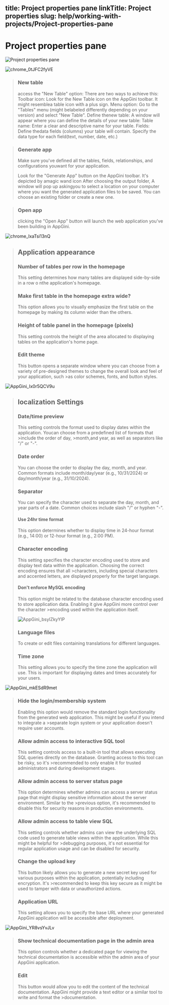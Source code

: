 title: Project properties pane
linkTitle: Project properties
slug: help/working-with-projects/Project-properties-pane
---

# Project properties pane

![Project properties pane](https://bigprof.com/appgini/sites/default/files/appgini-project-pane.png)




![chrome_0tJFC2fyVE](https://github.com/bigprof-software/appgini-docs/assets/168858457/a209b0e8-d4fc-4271-bee6-9c9174d9b359)


>### New table
>access the "New Table" option:
>There are two ways to achieve this:
>Toolbar icon:
>Look for the New Table icon on the AppGini toolbar. It might resemblea table icon with a plus sign.
>Menu option:
>Go to the "Tables" menu (might belabeled differently depending on your version) and select "New Table".
>Define thenew table:
>A window will appear where you can define the details of your new table:
>Table name:
>Enter a clear and descriptive name for your table.
>Fields:
>Define thedata fields (columns) your table will contain. Specify the data type for each field(text, number, date, etc.)

>### Generate app
>Make sure you've defined all the tables, fields, relationships, and configurations youwant for your application.
>
>Look for the "Generate App" button on the AppGini toolbar. It's depicted by amagic wand icon
>After choosing the output folder, A window will pop up askingyou to select a location on your computer where you want the generated
>application files to be saved. You can choose an existing folder or create a new one.

>### Open app
>clicking the "Open App" button will launch the web application you've been building in AppGini.



![chrome_lxaTsi13nQ](https://github.com/bigprof-software/appgini-docs/assets/168858457/fe10000a-bfd0-4b48-b2d8-6e044e4f4488)


>## Application appearance
>### Number of tables per row in the homepage
>This setting determines how many tables are displayed side-by-side in a row o nthe application's homepage.
>
>### Make first table in the homepage extra wide?
>This option allows you to visually emphasize the first table on the homepage by making its column wider than the others.
>
>### Height of table panel in the homepage (pixels)
>This setting controls the height of the area allocated to displaying tables on the application's home page.
>
>### Edit theme
>This button opens a separate window where you can choose from a variety of pre-designed themes to change the overall look and feel of your application, such >as color schemes, fonts, and button styles.


![AppGini_Ix0r5QCV9u](https://github.com/bigprof-software/appgini-docs/assets/168858457/bc013653-b1c9-494c-8bc0-61eddf8d428b)

>## localization Settings
>### Date/time preview 
>This setting controls the format used to display dates within the application. Youcan choose from a predefined list of formats that >include the order of day, >month,and year, as well as separators like "/" or "-".
>
>### Date order
>You can choose the order to display the day, month, and year. Common formats include month/day/year
>(e.g., 10/31/2024) or day/month/year (e.g., 31/10/2024).
>
>### Separator
>You can specify the character used to separate the day, month, and year parts of a date.
>Common choices include slash "/" or hyphen "-".
>
>#### Use 24hr time format
>This option determines whether to display time in 24-hour format
>(e.g., 14:00) or 12-hour format (e.g., 2:00 PM).
>
>
>### Character encoding
>This setting specifies the character encoding used to store and display text data within the application. Choosing the correct encoding ensures that all >characters, including special characters and accented letters, are displayed properly for the target language.
>
>#### Don't enforce MySQL encoding
>This option might be related to the database character encoding used to store application data. Enabling it give AppGini more control over the character >encoding used within the application itself.
>
>![AppGini_bsyIZkyYIP](https://github.com/bigprof-software/appgini-docs/assets/168858457/31ccb77a-26e9-40a4-9f31-1168be2c3dca)
>### Language files
> To create or edit files containing translations for different languages.
>
>### Time zone
>This setting allows you to specify the time zone the application will use. This is important for displaying dates and times accurately for your users.


![AppGini_mkESdR9met](https://github.com/bigprof-software/appgini-docs/assets/168858457/7f59ca35-ee27-4b63-8d3f-6d0a99482078)

>### Hide the login/membership system
>Enabling this option would remove the standard login functionality from the generated web application. This might be useful if you intend to integrate a >separate login system or your application doesn't require user accounts.
>
>### Allow admin access to interactive SQL tool
>This setting controls access to a built-in tool that allows executing SQL queries directly on the database. Granting access to this tool can be risky, so it's >recommended to only enable it for trusted administrators and during development stages.
>
>### Allow admin access to server status page
>This option determines whether admins can access a server status page that might display sensitive information about the server environment. Similar to the >previous option, it's recommended to disable this for security reasons in production environments.
>
>### Allow admin access to table view SQL
>This setting controls whether admins can view the underlying SQL code used to generate table views within the application.  While this might be helpful for >debugging purposes, it's not essential for regular application usage and can be disabled for security.
>
>### Change the upload key
>This button likely allows you to generate a new secret key used for various purposes within the application, potentially including encryption. It's >recommended to keep this key secure as it might be used to tamper with data or unauthorized actions.
>
>### Application URL
>This setting allows you to specify the base URL where your generated AppGini application will be accessible after deployment.

![AppGini_YR8vsYvJLv](https://github.com/bigprof-software/appgini-docs/assets/168858457/4b107d4d-bac9-4621-a83a-0dbac4fda3fb)


>### Show technical documentation page in the admin area
>This option controls whether a dedicated page for viewing the technical documentation is accessible within the admin area of your AppGini application.
>
>### Edit
>This button would allow you to edit the content of the technical documentation. AppGini might provide a text editor or a similar tool to write and format the >documentation.






